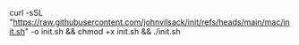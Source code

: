 curl -sSL "https://raw.githubusercontent.com/johnvilsack/init/refs/heads/main/mac/init.sh" -o init.sh && chmod +x init.sh && ./init.sh